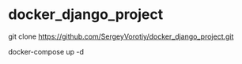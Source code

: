 # docker_django_project


git clone https://github.com/SergeyVorotiy/docker_django_project.git

docker-compose up -d
